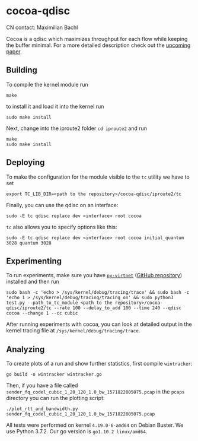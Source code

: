 # cocoa-qdisc
CN contact: Maximilian Bachl

Cocoa is a qdisc which maximizes throughput for each flow while keeping the buffer minimal. For a more detailed description check out the [upcoming paper](https://arxiv.org/abs/1910.10604).
## Building
To compile the kernel module run 

    make

to install it and load it into the kernel run

    sudo make install
    
Next, change into the iproute2 folder ```cd iproute2``` and run

    make
    sudo make install

## Deploying
To make the configuration for the module visible to the ```tc``` utility we have to set

    export TC_LIB_DIR=<path to the repository>/cocoa-qdisc/iproute2/tc

Finally, you can use the qdisc on an interface: 

    sudo -E tc qdisc replace dev <interface> root cocoa
    
```tc``` also allows you to specify options like this: 

    sudo -E tc qdisc replace dev <interface> root cocoa initial_quantum 3028 quantum 3028
    
## Experimenting
To run experiments, make sure you have [```py-virtnet```](https://pypi.org/project/py-virtnet/) ([GitHub repository](https://github.com/CN-TU/py-virtnet)) installed and then run

    sudo bash -c 'echo > /sys/kernel/debug/tracing/trace' && sudo bash -c 'echo 1 > /sys/kernel/debug/tracing/tracing_on' && sudo python3 test.py --path_to_tc_module <path to the repository>/cocoa-qdisc/iproute2/tc --rate 100 --delay_to_add 100 --time 240 --qdisc cocoa --change 1 --cc cubic
    
After running experiments with cocoa, you can look at detailed output in the kernel tracing file at ```/sys/kernel/debug/tracing/trace```.

## Analyzing
To create plots of a run and show further statistics, first compile ```wintracker```:

    go build -o wintracker wintracker.go
    
Then, if you have a file called ```sender_fq_codel_cubic_1_20_120_1.0_bw_1571822805075.pcap``` in the ```pcaps``` directory you can run the plotting script:

    ./plot_rtt_and_bandwidth.py sender_fq_codel_cubic_1_20_120_1.0_bw_1571822805075.pcap

All tests were performed on kernel ```4.19.0-6-amd64``` on Debian Buster. We use Python 3.7.2. Our go version is ```go1.10.2 linux/amd64```.
